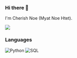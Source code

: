 ### Hi there 👋

I'm Cherish Noe (Myat Noe Htet).

![](profile.gif)

### Languages
![Python](https://img.shields.io/badge/-Python-000?&logo=Python)
![SQL](https://img.shields.io/badge/-SQL-000?&logo=MySQL)

<!---
cherish-noe/cherish-noe is a ✨ special ✨ repository because its `README.md` (this file) appears on your GitHub profile.
You can click the Preview link to take a look at your changes.
--->
